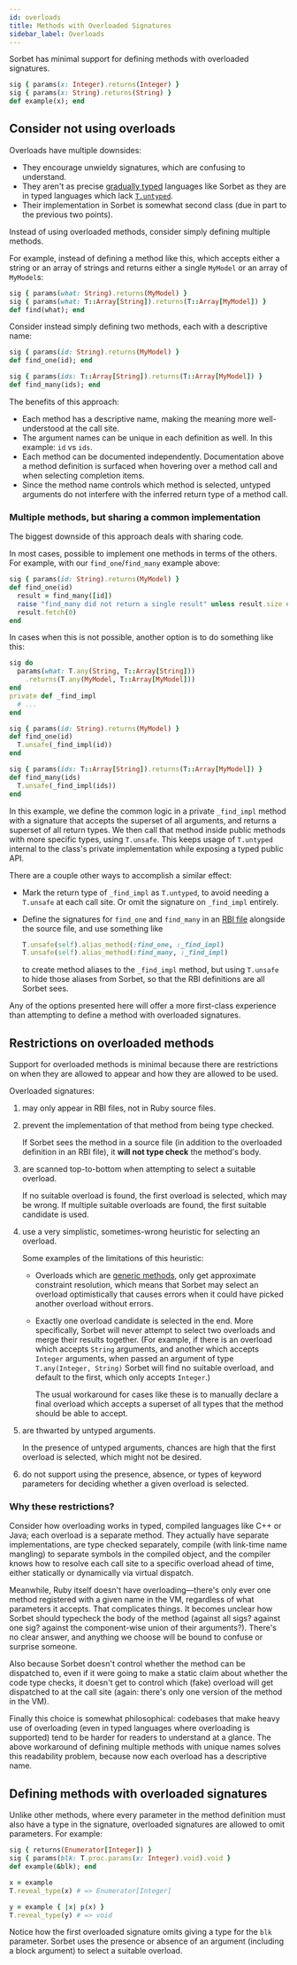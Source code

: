 ```yaml
---
id: overloads
title: Methods with Overloaded Signatures
sidebar_label: Overloads
---
```


Sorbet has minimal support for defining methods with overloaded signatures.

```ruby
sig { params(x: Integer).returns(Integer) }
sig { params(x: String).returns(String) }
def example(x); end
```

## Consider not using overloads

Overloads have multiple downsides:

- They encourage unwieldy signatures, which are confusing to understand.
- They aren't as precise [gradually typed](gradual.md) languages like Sorbet as
  they are in typed languages which lack [`T.untyped`](untyped.md).
- Their implementation in Sorbet is somewhat second class (due in part to the
  previous two points).

Instead of using overloaded methods, consider simply defining multiple methods.

For example, instead of defining a method like this, which accepts either a
string or an array of strings and returns either a single `MyModel` or an array
of `MyModel`s:

```ruby
sig { params(what: String).returns(MyModel) }
sig { params(what: T::Array[String]).returns(T::Array[MyModel]) }
def find(what); end
```

Consider instead simply defining two methods, each with a descriptive name:

```ruby
sig { params(id: String).returns(MyModel) }
def find_one(id); end

sig { params(ids: T::Array[String]).returns(T::Array[MyModel]) }
def find_many(ids); end
```

The benefits of this approach:

- Each method has a descriptive name, making the meaning more well-understood at
  the call site.
- The argument names can be unique in each definition as well. In this example:
  `id` vs `ids`.
- Each method can be documented independently. Documentation above a method
  definition is surfaced when hovering over a method call and when selecting
  completion items.
- Since the method name controls which method is selected, untyped arguments do
  not interfere with the inferred return type of a method call.

### Multiple methods, but sharing a common implementation

The biggest downside of this approach deals with sharing code.

In most cases, possible to implement one methods in terms of the others. For
example, with our `find_one`/`find_many` example above:

```ruby
sig { params(id: String).returns(MyModel) }
def find_one(id)
  result = find_many([id])
  raise "find_many did not return a single result" unless result.size == 1
  result.fetch(0)
end
```

In cases when this is not possible, another option is to do something like this:

```ruby
sig do
  params(what: T.any(String, T::Array[String]))
    .returns(T.any(MyModel, T::Array[MyModel]))
end
private def _find_impl
  # ...
end

sig { params(id: String).returns(MyModel) }
def find_one(id)
  T.unsafe(_find_impl(id))
end

sig { params(ids: T::Array[String]).returns(T::Array[MyModel]) }
def find_many(ids)
  T.unsafe(_find_impl(ids))
end
```

In this example, we define the common logic in a private `_find_impl` method
with a signature that accepts the superset of all arguments, and returns a
superset of all return types. We then call that method inside public methods
with more specific types, using `T.unsafe`. This keeps usage of `T.untyped`
internal to the class's private implementation while exposing a typed public
API.

There are a couple other ways to accomplish a similar effect:

- Mark the return type of `_find_impl` as `T.untyped`, to avoid needing a
  `T.unsafe` at each call site. Or omit the signature on `_find_impl` entirely.

- Define the signatures for `find_one` and `find_many` in an [RBI file](rbi.md)
  alongside the source file, and use something like

  ```ruby
  T.unsafe(self).alias_method(:find_one, :_find_impl)
  T.unsafe(self).alias_method(:find_many, :_find_impl)
  ```

  to create method aliases to the `_find_impl` method, but using `T.unsafe` to
  hide those aliases from Sorbet, so that the RBI definitions are all Sorbet
  sees.

Any of the options presented here will offer a more first-class experience than
attempting to define a method with overloaded signatures.

## Restrictions on overloaded methods

Support for overloaded methods is minimal because there are restrictions on when
they are allowed to appear and how they are allowed to be used.

Overloaded signatures:

1.  may only appear in RBI files, not in Ruby source files.

1.  prevent the implementation of that method from being type checked.

    If Sorbet sees the method in a source file (in addition to the overloaded
    definition in an RBI file), it **will not type check** the method's body.

1.  are scanned top-to-bottom when attempting to select a suitable overload.

    If no suitable overload is found, the first overload is selected, which may
    be wrong. If multiple suitable overloads are found, the first suitable
    candidate is used.

1.  use a very simplistic, sometimes-wrong heuristic for selecting an overload.

    Some examples of the limitations of this heuristic:

    - Overloads which are [generic methods](generics.md), only get approximate
      constraint resolution, which means that Sorbet may select an overload
      optimistically that causes errors when it could have picked another
      overload without errors.

    - Exactly one overload candidate is selected in the end. More specifically,
      Sorbet will never attempt to select two overloads and merge their results
      together. (For example, if there is an overload which accepts `String`
      arguments, and another which accepts `Integer` arguments, when passed an
      argument of type `T.any(Integer, String)` Sorbet will find no suitable
      overload, and default to the first, which only accepts `Integer`.)

      The usual workaround for cases like these is to manually declare a final
      overload which accepts a superset of all types that the method should be
      able to accept.

1.  are thwarted by untyped arguments.

    In the presence of untyped arguments, chances are high that the first
    overload is selected, which might not be desired.

1.  do not support using the presence, absence, or types of keyword parameters
    for deciding whether a given overload is selected.

### Why these restrictions?

Consider how overloading works in typed, compiled languages like C++ or Java;
each overload is a separate method. They actually have separate implementations,
are type checked separately, compile (with link-time name mangling) to separate
symbols in the compiled object, and the compiler knows how to resolve each call
site to a specific overload ahead of time, either statically or dynamically via
virtual dispatch.

Meanwhile, Ruby itself doesn't have overloading—there's only ever one method
registered with a given name in the VM, regardless of what parameters it
accepts. That complicates things. It becomes unclear how Sorbet should typecheck
the body of the method (against all sigs? against one sig? against the
component-wise union of their arguments?). There's no clear answer, and anything
we choose will be bound to confuse or surprise someone.

Also because Sorbet doesn't control whether the method can be dispatched to,
even if it were going to make a static claim about whether the code type checks,
it doesn't get to control which (fake) overload will get dispatched to at the
call site (again: there's only one version of the method in the VM).

Finally this choice is somewhat philosophical: codebases that make heavy use of
overloading (even in typed languages where overloading is supported) tend to be
harder for readers to understand at a glance. The above workaround of defining
multiple methods with unique names solves this readability problem, because now
each overload has a descriptive name.

## Defining methods with overloaded signatures

Unlike other methods, where every parameter in the method definition must also
have a type in the signature, overloaded signatures are allowed to omit
parameters. For example:

```ruby
sig { returns(Enumerator[Integer]) }
sig { params(blk: T.proc.params(x: Integer).void).void }
def example(&blk); end

x = example
T.reveal_type(x) # => Enumerator[Integer]

y = example { |x| p(x) }
T.reveal_type(y) # => void
```

Notice how the first overloaded signature omits giving a type for the `blk`
parameter. Sorbet uses the presence or absence of an argument (including a block
argument) to select a suitable overload.
